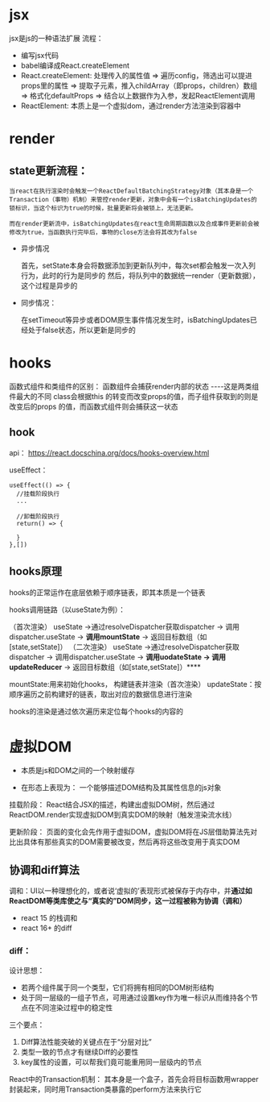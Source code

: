 # jsx
  jsx是js的一种语法扩展
  流程：
  - 编写jsx代码
  - babel编译成React.createElement 
  - React.createElement: 处理传入的属性值 => 遍历config，筛选出可以提进props里的属性 => 提取子元素，推入childArray（即props，children）数组 => 格式化defaultProps => 结合以上数据作为入参，发起ReactElement调用
  - ReactElement: 本质上是一个虚拟dom，通过render方法渲染到容器中

# render
  ## state更新流程：
    当react在执行渲染时会触发一个ReactDefaultBatchingStrategy对象（其本身是一个Transaction（事物）机制）来管控render更新，对象中会有一个isBatchingUpdates的锁标识，当这个标识为true的时候，批量更新将会被锁上，无法更新。

    而在render更新流中，isBatchingUpdates在react生命周期函数以及合成事件更新前会被修改为true，当函数执行完毕后，事物的close方法会将其改为false

  - 异步情况
  
    首先，setState本身会将数据添加到更新队列中，每次set都会触发一次入列行为，此时的行为是同步的
  然后，将队列中的数据统一render（更新数据），这个过程是异步的


  - 同步情况：

    在setTimeout等异步或者DOM原生事件情况发生时，isBatchingUpdates已经处于false状态，所以更新是同步的






# hooks

函数式组件和类组件的区别：
  函数组件会捕获render内部的状态
                    ----这是两类组件最大的不同
  class会根据this 的转变而改变props的值，而子组件获取到的则是改变后的props 的值，而函数式组件则会捕获这一状态


## hook
  api：
  https://react.docschina.org/docs/hooks-overview.html

  useEffect：
  ```
  useEffect(() => {
    //挂载阶段执行
    ...

    //卸载阶段执行
    return() => {

    }
  },[])
  ```

  ## hooks原理

  hooks的正常运作在底层依赖于顺序链表，即其本质是一个链表

  hooks调用链路（以useState为例）：
  
  （首次渲染）
  useState ->通过resolveDispatcher获取dispatcher -> 调用dispatcher.useState -> **调用mountState** -> 返回目标数组（如[state,setState]） 
  （二次渲染）
  useState ->通过resolveDispatcher获取dispatcher -> 调用dispatcher.useState -> **调用uodateState -> 调用updateReducer** -> 返回目标数组（如[state,setState]）****

  mountState:用来初始化hooks， 构建链表并渲染（首次渲染）
  updateState：按顺序遍历之前构建好的链表，取出对应的数据信息进行渲染

  hooks的渲染是通过依次遍历来定位每个hooks的内容的


# 虚拟DOM
  - 本质是js和DOM之间的一个映射缓存
    
  - 在形态上表现为： 一个能够描述DOM结构及其属性信息的js对象

  挂载阶段： React结合JSX的描述，构建出虚拟DOM树，然后通过ReactDOM.render实现虚拟DOM到真实DOM的映射（触发渲染流水线）

  更新阶段： 页面的变化会先作用于虚拟DOM，虚拟DOM将在JS层借助算法先对比出具体有那些真实的DOM需要被改变，然后再将这些改变用于真实DOM



## 协调和diff算法
  调和：UI以一种理想化的，或者说‘虚拟的’表现形式被保存于内存中，并**通过如ReactDOM等类库使之与“真实的”DOM同步，这一过程被称为协调（调和）**

- react 15 的栈调和
- react 16+ 的diff

 ### diff：

 设计思想：

 - 若两个组件属于同一个类型，它们将拥有相同的DOM树形结构
 - 处于同一层级的一组子节点，可用通过设置key作为唯一标识从而维持各个节点在不同渲染过程中的稳定性


三个要点：
  1. Diff算法性能突破的关键点在于“分层对比”
  2. 类型一致的节点才有继续Diff的必要性
  3. key属性的设置，可以帮我们竟可能重用同一层级内的节点



React中的Transaction机制：
  其本身是一个盒子，首先会将目标函数用wrapper封装起来，同时用Transaction类暴露的perform方法来执行它